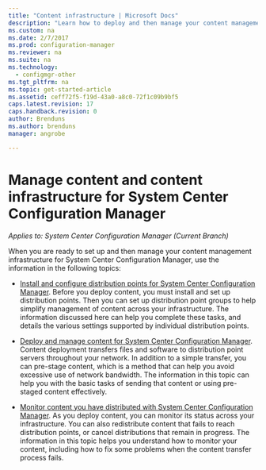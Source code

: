 ```yaml
---
title: "Content infrastructure | Microsoft Docs"
description: "Learn how to deploy and then manage your content management infrastructure for System Center Configuration Manager."
ms.custom: na
ms.date: 2/7/2017
ms.prod: configuration-manager
ms.reviewer: na
ms.suite: na
ms.technology:
  - configmgr-other
ms.tgt_pltfrm: na
ms.topic: get-started-article
ms.assetid: ceff72f5-f19d-43a0-a8c0-72f1c09b9bf5
caps.latest.revision: 17
caps.handback.revision: 0
author: Brenduns
ms.author: brenduns
manager: angrobe

---
```

# Manage content and content infrastructure for System Center Configuration Manager

*Applies to: System Center Configuration Manager (Current Branch)*

When you are ready to set up and then manage your content management infrastructure for System Center Configuration Manager, use the information in the following topics:  

-   [Install and configure distribution points for System Center Configuration Manager](../../../../core/servers/deploy/configure/install-and-configure-distribution-points.md). Before you deploy content, you must install and set up distribution points. Then you can set up distribution point groups to help simplify management of content across your infrastructure. The information discussed here can help you complete these tasks, and details the various settings supported by individual distribution points.  

-   [Deploy and manage content for System Center Configuration Manager](../../../../core/servers/deploy/configure/deploy-and-manage-content.md). Content deployment transfers files and software to distribution point servers throughout your network. In addition to a simple transfer, you can pre-stage content, which is a method that can help you avoid excessive use of network bandwidth. The information in this topic can help you with the basic tasks of sending that content or using pre-staged content effectively.  

-   [Monitor content you have distributed with System Center Configuration Manager](../../../../core/servers/deploy/configure/monitor-content-you-have-distributed.md). As you deploy content, you can monitor its status across your infrastructure. You can also redistribute content that fails to reach distribution points, or cancel distributions that remain in progress. The information in this topic helps you understand how to monitor your content, including how to fix some problems when the content transfer process fails.  
